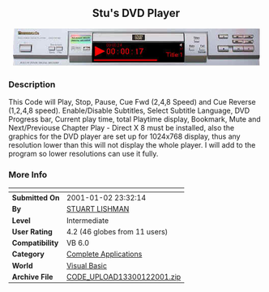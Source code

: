 ﻿<div align="center">

## Stu's DVD Player

<img src="PIC2001121835379444.jpg">
</div>

### Description

This Code will Play, Stop, Pause, Cue Fwd (2,4,8 Speed) and Cue Reverse (1,2,4,8 speed). Enable/Disable Subtitles, Select Subtitle Language, DVD Progress bar, Current play time, total Playtime display, Bookmark, Mute and Next/Previouse Chapter Play - Direct X 8 must be installed, also the graphics for the DVD player are set up for 1024x768 display, thus any resolution lower than this will not display the whole player. I will add to the program so lower resolutions can use it fully.
 
### More Info
 


<span>             |<span>
---                |---
**Submitted On**   |2001-01-02 23:32:14
**By**             |[STUART LISHMAN](https://github.com/Planet-Source-Code/PSCIndex/blob/master/ByAuthor/stuart-lishman.md)
**Level**          |Intermediate
**User Rating**    |4.2 (46 globes from 11 users)
**Compatibility**  |VB 6\.0
**Category**       |[Complete Applications](https://github.com/Planet-Source-Code/PSCIndex/blob/master/ByCategory/complete-applications__1-27.md)
**World**          |[Visual Basic](https://github.com/Planet-Source-Code/PSCIndex/blob/master/ByWorld/visual-basic.md)
**Archive File**   |[CODE\_UPLOAD13300122001\.zip](https://github.com/Planet-Source-Code/stuart-lishman-stu-s-dvd-player__1-14059/archive/master.zip)








